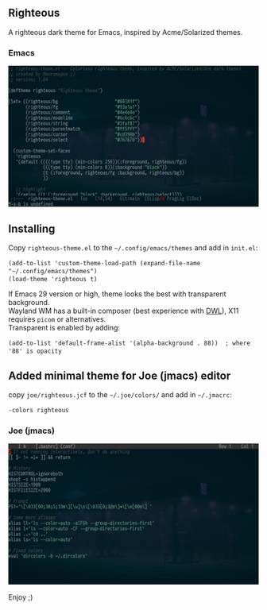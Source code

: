 ## Righteous
A righteous dark theme for Emacs, inspired by Acme/Solarized themes.

### Emacs
![Screenshot](./screenshot-emacs.jpg)

## Installing

Copy `righteous-theme.el` to the `~/.config/emacs/themes` and add in `init.el`:

```elisp
(add-to-list 'custom-theme-load-path (expand-file-name "~/.config/emacs/themes")
(load-theme 'righteous t)
```

If Emacs 29 version or high, theme looks the best with transparent background.  
Wayland WM has a built-in composer (best experience with [DWL](https://codeberg.org/dwl/dwl)), X11 requires ```picom``` or alternatives.  
Transparent is enabled by adding: 

```elisp
(add-to-list 'default-frame-alist '(alpha-background . 88))  ; where '88' is opacity
```

## Added minimal theme for Joe (jmacs) editor

copy `joe/righteous.jcf` to the `~/.joe/colors/` and add in `~/.jmacrc`:

```bash
-colors righteous
```

### Joe (jmacs)
![Screenshot](./screenshot-joe.jpg)

Enjoy ;)
